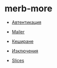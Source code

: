 # merb-more

 <ul class='toc'><li><a href='/bg/merb-more/authentication'>Автентикация</a></li></ul>

<ul class='toc'><li><a href='/bg/merb-more/mailer'>Mailer</a></li></ul>

<ul class='toc'><li><a href='/bg/merb-more/caching'>Кеширане</a></li></ul>

<ul class='toc'><li><a href='/bg/merb-more/exceptions'>Изключения</a></li></ul>

<ul class='toc'><li><a href='/bg/merb-more/slices'>Slices</a></li></ul> 